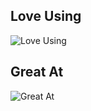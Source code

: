 ## Love Using

![Love Using](https://skillicons.dev/icons?i=svelte,rust,ts,neovim,nodejs,pnpm,vite)


## Great At

![Great At](https://skillicons.dev/icons?i=cs,cpp,css,html,c,express,js,react,r,tailwind)
